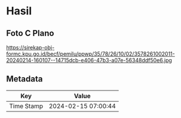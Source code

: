 # Hasil

## Foto C Plano

https://sirekap-obj-formc.kpu.go.id/becf/pemilu/ppwp/35/78/26/10/02/3578261002011-20240214-160107--14715dcb-e406-47b3-a07e-56348ddf50e6.jpg


## Metadata

| Key        | Value               |
| ---------- | ------------------- |
| Time Stamp | 2024-02-15 07:00:44 |



